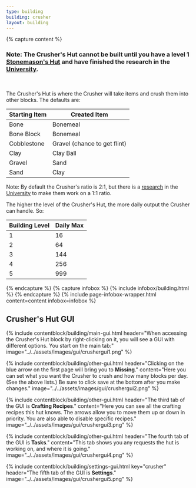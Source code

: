 ```yaml
---
type: building
building: crusher
layout: building
---
```

{% capture content %}
### Note: The Crusher's Hut cannot be built until you have a level 1 [Stonemason's Hut](../../source/buildings/stonemason) and have finished the research in the [University](../../source/buildings/university).
<br>

The Crusher's Hut is where the Crusher will take items and crush them into other blocks. The defaults are: 

| Starting Item | Created Item                 |
| ------------- | ---------------------------- |
| Bone          | Bonemeal                     |
| Bone Block    | Bonemeal                     |
| Cobblestone   | Gravel (chance to get flint) |
| Clay          | Clay Ball                    |
| Gravel        | Sand                         |
| Sand          | Clay                         |

Note: By default the Crusher's ratio is 2:1, but there is a [research](../../source/systems/research) in the [University](../../source/buildings/university) to make them work on a 1:1 ratio.

The higher the level of the Crusher's Hut, the more daily output the Crusher can handle. So:

| Building Level | Daily Max |
| -------------- | --------- |
| 1              | 16        |
| 2              | 64        |
| 3              | 144       |
| 4              | 256       |
| 5              | 999       |
{% endcapture %}
{% capture infobox %}
{% include infobox/building.html %}
{% endcapture %}
{% include page-infobox-wrapper.html content=content infobox=infobox %}

## Crusher's Hut GUI

{% include contentblock/building/main-gui.html header="When accessing the Crusher's Hut block by right-clicking on it, you will see a GUI with different options. You start on the main tab:" image="../../assets/images/gui/crushergui1.png" %}

{% include contentblock/building/other-gui.html header="Clicking on the blue arrow on the first page will bring you to <strong>Missing</strong>." content="Here you can set what you want the Crusher to crush and how many blocks per day. (See the above lists.) Be sure to click save at the bottom after you make changes." image="../../assets/images/gui/crushergui2.png" %}

{% include contentblock/building/other-gui.html header="The third tab of the GUI is <strong>Crafting Recipes</strong>." content="Here you can see all the crafting recipes this hut knows.  The arrows allow you to move them up or down in priority.  You are also able to disable specific recipes." image="../../assets/images/gui/crushergui3.png" %}

{% include contentblock/building/other-gui.html header="The fourth tab of the GUI is <strong>Tasks</strong>." content="This tab shows you any requests the hut is working on, and where it is going." image="../../assets/images/gui/crushergui4.png" %}

{% include contentblock/building/settings-gui.html key="crusher" header="The fifth tab of the GUI is <strong>Settings</strong>." image="../../assets/images/gui/crushergui5.png" %}
